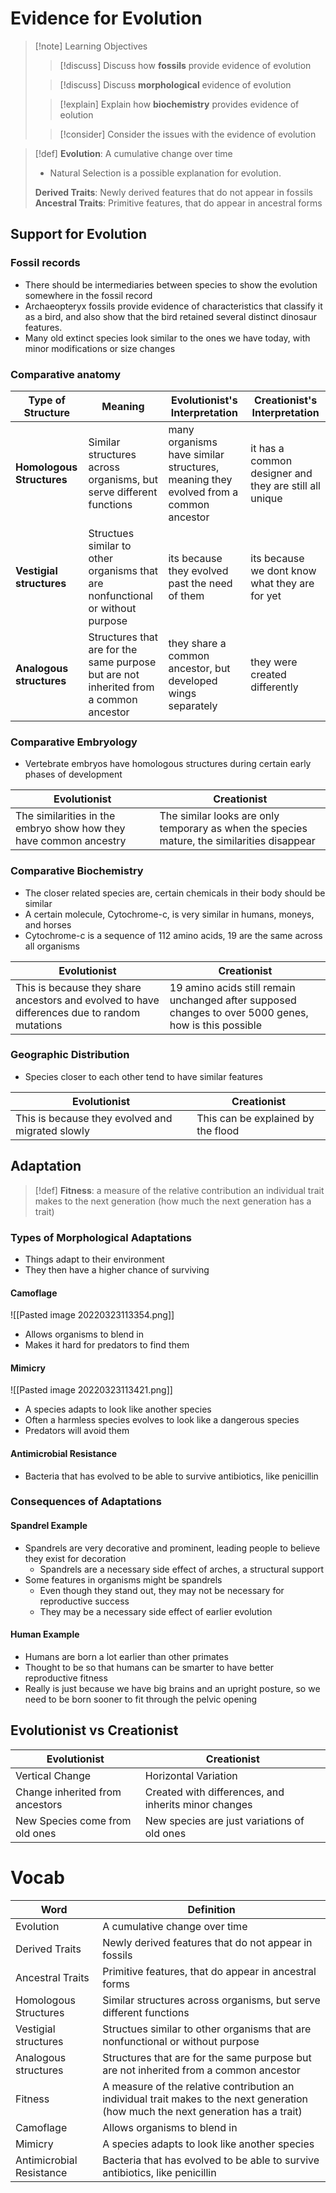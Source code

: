 # Evidence for Evolution

> [!note] Learning Objectives
> > [!discuss]
> > Discuss how **fossils** provide evidence of evolution
> > 
> 
> > [!discuss]
> > Discuss **morphological** evidence of evolution
> > 
> 
> > [!explain]
> > Explain how **biochemistry** provides evidence of eolution
> > 
> 
> > [!consider]
> > Consider the issues with the evidence of evolution
> > 

> [!def]
> **Evolution**: A cumulative change over time
> 
> - Natural Selection is a possible explanation for evolution.
> 
> **Derived Traits**: Newly derived features that do not appear in fossils
> **Ancestral Traits**: Primitive features, that do appear in ancestral forms
> 

## Support for Evolution

### Fossil records
- There should be intermediaries between species to show the evolution somewhere in the fossil record
- Archaeopteryx fossils provide evidence of characteristics that classify it as a bird, and also show that the bird retained several distinct dinosaur features.
- Many old extinct species look similar to the ones we have today, with minor modifications or size changes

### Comparative anatomy

| Type of Structure         | Meaning                                                                               | Evolutionist's Interpretation                                                       | Creationist's Interpretation                           |
| ------------------------- | ------------------------------------------------------------------------------------- | ----------------------------------------------------------------------------------- | ------------------------------------------------------ |
| **Homologous Structures** | Similar structures across organisms, but serve different functions                    | many organisms have similar structures, meaning they evolved from a common ancestor | it has a common designer and they are still all unique |
| **Vestigial structures**  | Structues similar to other organisms that are nonfunctional or without purpose        | its because they evolved past the need of them                                      | its because we dont know what they are for yet         |
| **Analogous structures**  | Structures that are for the same purpose but are not inherited from a common ancestor | they share a common ancestor, but developed wings separately                        | they were created differently                          |

### Comparative Embryology

- Vertebrate embryos have homologous structures during certain early phases of development 

| Evolutionist                                                      | Creationist                                                                                 |
| ----------------------------------------------------------------- | ------------------------------------------------------------------------------------------- |
| The similarities in the embryo show how they have common ancestry | The similar looks are only temporary as when the species mature, the similarities disappear |

### Comparative Biochemistry

- The closer related species are, certain chemicals in their body should be similar
- A certain molecule, Cytochrome-c, is very similar in humans, moneys, and horses
- Cytochrome-c is a sequence of 112 amino acids, 19 are the same across all organisms

| Evolutionist                                                                                 | Creationist                                                                                           |
| -------------------------------------------------------------------------------------------- | ----------------------------------------------------------------------------------------------------- |
| This is because they share ancestors and evolved to have differences due to random mutations | 19 amino acids still remain unchanged after supposed changes to over 5000 genes, how is this possible |

### Geographic Distribution
- Species closer to each other tend to have similar features 

| Evolutionist                                     | Creationist                        |
| ------------------------------------------------ | ---------------------------------- |
| This is because they evolved and migrated slowly | This can be explained by the flood |

## Adaptation

> [!def]
> **Fitness**: a measure of the relative contribution an individual trait makes to the next generation (how much the next generation has a trait)

### Types of Morphological Adaptations
- Things adapt to their environment
- They then have a higher chance of surviving

#### Camoflage
![[Pasted image 20220323113354.png]]
- Allows organisms to blend in
- Makes it hard for predators to find them

#### Mimicry
![[Pasted image 20220323113421.png]]
- A species adapts to look like another species
- Often a harmless species evolves to look like a dangerous species
- Predators will avoid them

#### Antimicrobial Resistance
- Bacteria that has evolved to be able to survive antibiotics, like penicillin


### Consequences of Adaptations
#### Spandrel Example
- Spandrels are very decorative and prominent, leading people to believe they exist for decoration
	- Spandrels are a necessary side effect of arches, a structural support
- Some features in organisms might be spandrels
	- Even though they stand out, they may not be necessary for reproductive success
	- They may be a necessary side effect of earlier evolution

#### Human Example
- Humans are born a lot earlier than other primates
- Thought to be so that humans can be smarter to have better reproductive fitness
- Really is just because we have big brains and an upright posture, so we need to be born sooner to fit through the pelvic opening

## Evolutionist vs Creationist

| Evolutionist                    | Creationist                                          |
| ------------------------------- | ---------------------------------------------------- |
| Vertical Change                 | Horizontal Variation                                 |
| Change inherited from ancestors | Created with differences, and inherits minor changes |
| New Species come from old ones  | New species are just variations of old ones          |

# Vocab
| Word                     | Definition                                                                                                                         |
| ------------------------ | ---------------------------------------------------------------------------------------------------------------------------------- |
| Evolution                | A cumulative change over time                                                                                                      |
| Derived Traits           | Newly derived features that do not appear in fossils                                                                               |
| Ancestral Traits         | Primitive features, that do appear in ancestral forms                                                                              |
| Homologous Structures    | Similar structures across organisms, but serve different functions                                                                 |
| Vestigial structures     | Structues similar to other organisms that are nonfunctional or without purpose                                                     |
| Analogous structures     | Structures that are for the same purpose but are not inherited from a common ancestor                                              |
| Fitness                  | A measure of the relative contribution an individual trait makes to the next generation (how much the next generation has a trait) |
| Camoflage                | Allows organisms to blend in                                                                                                       |
| Mimicry                  | A species adapts to look like another species                                                                                      |
| Antimicrobial Resistance | Bacteria that has evolved to be able to survive antibiotics, like penicillin                                                       |
